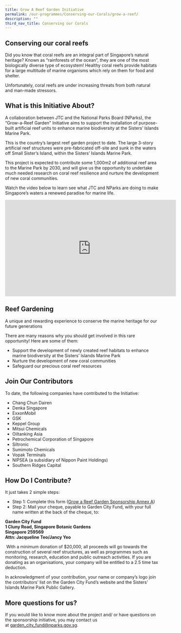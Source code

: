 ```yaml
---
title: Grow A Reef Garden Initiative
permalink: /our-programmes/Conserving-our-Corals/grow-a-reef/
description: ""
third_nav_title: Conserving our Corals
---
```

Conserving our coral reefs
--------------------------

Did you know that coral reefs are an integral part of Singapore’s natural heritage? Known as “rainforests of the ocean”, they are one of the most biologically diverse type of ecosystem! Healthy coral reefs provide habitats for a large multitude of marine organisms which rely on them for food and shelter.

Unfortunately, coral reefs are under increasing threats from both natural and man-made stressors.

What is this Initiative About?
------------------------------

A collaboration between JTC and the National Parks Board (NParks), the “Grow-a-Reef Garden" Initiative aims to support the installation of purpose-built artificial reef units to enhance marine biodiversity at the Sisters’ Islands Marine Park.

This is the country’s largest reef garden project to date. The large 3-story artificial reef structures were pre-fabricated off-site and sunk in the waters off Small Sister’s Island, within the Sisters’ Islands Marine Park.

This project is expected to contribute some 1,000m2 of additional reef area to the Marine Park by 2030, and will give us the opportunity to undertake much needed research on coral reef resilience and nurture the development of new coral communities.

Watch the video below to learn see what JTC and NParks are doing to make Singapore’s waters a renewed paradise for marine life.

<iframe width="560" height="315" src="https://www.youtube.com/embed/dlx_BdwdtbM" title="YouTube video player" frameborder="0" allow="accelerometer; autoplay; clipboard-write; encrypted-media; gyroscope; picture-in-picture; web-share" allowfullscreen></iframe>

Reef Gardening 
-------------------------------------------------------------------------------------------------------------
A unique and rewarding experience to conserve the marine heritage for our future generations

There are many reasons why you should get involved in this rare opportunity! Here are some of them:

*   Support the development of newly created reef habitats to enhance marine biodiversity at the Sisters’ Islands Marine Park
*   Nurture the development of new coral communities
*   Safeguard our precious coral reef resources

Join Our Contributors
---------------------

To date, the following companies have contributed to the Initiative:

*   Chang Chun Dairen
*   Denka Singapore
*   ExxonMobil
*   GSK
*   Keppel Group
*   Mitsui Chemicals
*   Oiltanking Asia
*   Petrochemical Corporation of Singapore
*   Siltronic
*   Sumimoto Chemicals
*   Vopak Terminals
*   NIPSEA (a subsidiary of Nippon Paint Holdings)
*   Southern Ridges Capital

How Do I Contribute?
--------------------

It just takes 2 simple steps:

*   Step 1: Complete this form ([Grow a Reef Garden Sponsorship Annex A](/files/Grow%20a%20Reef%20Garden%20Sponsorship%20Annex%20A.pdf))
*   Step 2: Mail your cheque, payable to Garden City Fund, with your full name written at the back of the cheque, to:

**Garden City Fund  
1 Cluny Road, Singapore Botanic Gardens  
Singapore 259569  
Attn: Jacqueline Teo/Jancy Yeo**

 With a minimum donation of $20,000, all proceeds will go towards the construction of several reef structures, as well as programmes such as monitoring, research, education and public outreach activities. If you are donating as an organisations, your company will be entitled to a 2.5 time tax deduction.

In acknowledgment of your contribution, your name or company’s logo join the contributors’ list on the Garden City Fund’s website and the Sisters’ Islands Marine Park Public Gallery.

More questions for us?
----------------------

If you would like to know more about the project and/ or have questions on the sponsorship initiative, you may contact us at [garden_city_fund@nparks.gov.sg](mailto:garden_city_fund@nparks.gov.sg?subject=Grow-A-Reef-Garden%20Initiative).